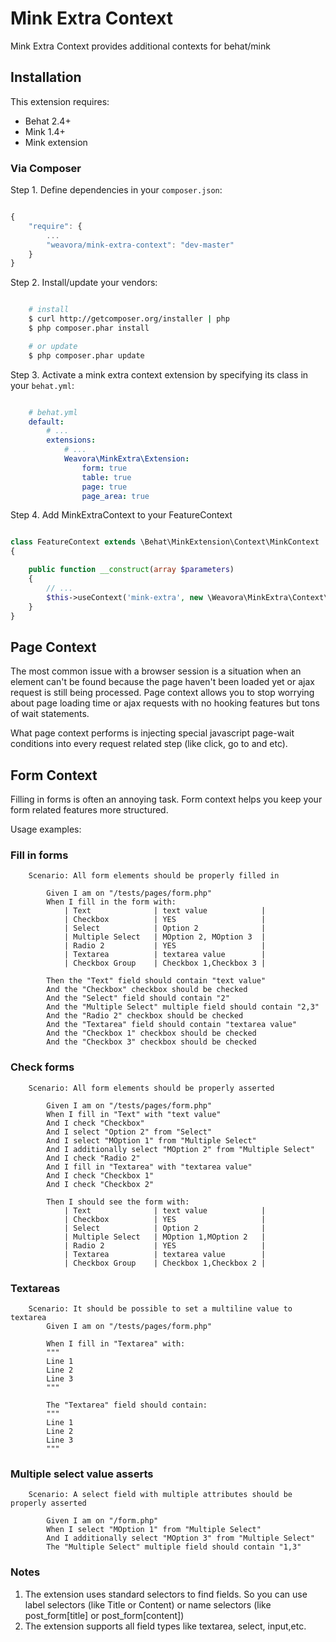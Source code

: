 # Mink Extra Context

Mink Extra Context provides additional contexts for behat/mink

## Installation

This extension requires:

* Behat 2.4+
* Mink 1.4+
* Mink extension

### Via Composer

Step 1. Define dependencies in your ``composer.json``:

```js

{
    "require": {
        ...
        "weavora/mink-extra-context": "dev-master"
    }
}
```

Step 2. Install/update your vendors:

```bash

    # install
    $ curl http://getcomposer.org/installer | php
    $ php composer.phar install

    # or update
    $ php composer.phar update
```

Step 3. Activate a mink extra context extension by specifying its class in your ``behat.yml``:

```yaml

    # behat.yml
    default:
        # ...
        extensions:
            # ...
            Weavora\MinkExtra\Extension:
                form: true
                table: true
                page: true
                page_area: true

```

Step 4. Add MinkExtraContext to your FeatureContext

```php

class FeatureContext extends \Behat\MinkExtension\Context\MinkContext
{

    public function __construct(array $parameters)
    {
        // ...
        $this->useContext('mink-extra', new \Weavora\MinkExtra\Context\MinkExtraContext());
    }
}
```


## Page Context

The most common issue with a browser session is a situation when an element can't be found because the page haven't been loaded yet or ajax request is still being processed.
Page context allows you to stop worrying about page loading time or ajax requests with no hooking features but tons of wait statements.

What page context performs is injecting special javascript page-wait conditions into every request related step (like click, go to and etc).

## Form Context

Filling in forms is often an annoying task. Form context helps you keep your form related features more structured.

Usage examples:

### Fill in forms

```gherkin
	Scenario: All form elements should be properly filled in

		Given I am on "/tests/pages/form.php"
		When I fill in the form with:
			| Text				| text value			|
			| Checkbox			| YES					|
			| Select			| Option 2				|
			| Multiple Select	| MOption 2, MOption 3	|
			| Radio 2			| YES					|
			| Textarea			| textarea value		|
			| Checkbox Group	| Checkbox 1,Checkbox 3	|

		Then the "Text" field should contain "text value"
		And the "Checkbox" checkbox should be checked
		And the "Select" field should contain "2"
		And the "Multiple Select" multiple field should contain "2,3"
		And the "Radio 2" checkbox should be checked
		And the "Textarea" field should contain "textarea value"
		And the "Checkbox 1" checkbox should be checked
		And the "Checkbox 3" checkbox should be checked
```

### Check forms

```gherkin
	Scenario: All form elements should be properly asserted

		Given I am on "/tests/pages/form.php"
		When I fill in "Text" with "text value"
		And I check "Checkbox"
		And I select "Option 2" from "Select"
		And I select "MOption 1" from "Multiple Select"
		And I additionally select "MOption 2" from "Multiple Select"
		And I check "Radio 2"
		And I fill in "Textarea" with "textarea value"
		And I check "Checkbox 1"
		And I check "Checkbox 2"

		Then I should see the form with:
			| Text				| text value			|
			| Checkbox			| YES					|
			| Select			| Option 2				|
			| Multiple Select	| MOption 1,MOption 2	|
			| Radio 2			| YES					|
			| Textarea			| textarea value		|
			| Checkbox Group	| Checkbox 1,Checkbox 2	|
```

### Textareas

```gherkin
	Scenario: It should be possible to set a multiline value to textarea
		Given I am on "/tests/pages/form.php"

		When I fill in "Textarea" with:
		"""
		Line 1
		Line 2
		Line 3
		"""

		The "Textarea" field should contain:
		"""
		Line 1
		Line 2
		Line 3
		"""
```

### Multiple select value asserts

```gherkin
	Scenario: A select field with multiple attributes should be properly asserted

		Given I am on "/form.php"
		When I select "MOption 1" from "Multiple Select"
		And I additionally select "MOption 3" from "Multiple Select"
		The "Multiple Select" multiple field should contain "1,3"
```

### Notes

1. The extension uses standard selectors to find fields. So you can use label selectors (like Title or Content) or name selectors (like post_form[title] or post_form[content])
2. The extension supports all field types like textarea, select, input,etc.
